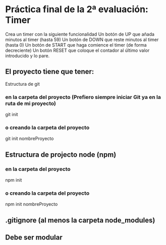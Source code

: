 # Práctica final de la 2ª evaluación: Timer

Crea un timer con la siguiente funcionalidad
Un botón de UP que añada minutos al timer (hasta 59)
Un botón de DOWN que reste minutos al timer (hasta 0)
Un botón de START que haga comience el timer (de forma decreciente)
Un botón RESET que coloque el contador al último valor introducido y lo pare.

## El proyecto tiene que tener:

Estructura de git

### en la carpeta del proyecto (Prefiero siempre iniciar Git ya en la ruta de mi proyecto)
git init

### o creando la carpeta del proyecto
git init nombreProyecto

## Estructura de projecto node (npm)

### en la carpeta del proyecto
npm init

### o creando la carpeta del proyecto
npm init nombreProyecto

## .gitignore (al menos la carpeta node_modules)

## Debe ser modular
